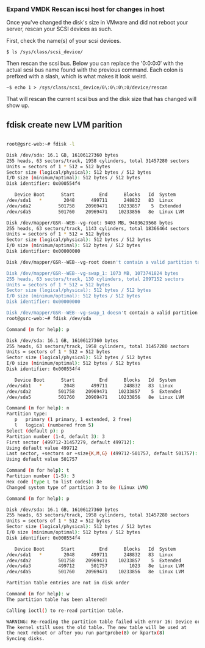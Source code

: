 ### Expand VMDK Rescan iscsi host for changes in host
Once you've changed the disk's size in VMware and did not reboot your server, rescan your SCSI devices as such.

First, check the name(s) of your scsi devices.

`$ ls /sys/class/scsi_device/`

Then rescan the scsi bus. Below you can replace the '0\:0\:0\:0′ with the actual scsi bus name found with the previous
command. Each colon is prefixed with a slash, which is what makes it look weird.

`~$ echo 1 > /sys/class/scsi_device/0\:0\:0\:0/device/rescan`

That will rescan the current scsi bus and the disk size that has changed will show up.

## fdisk create new LVM parition 

```bash

root@gsrc-web:~# fdisk -l

Disk /dev/sda: 16.1 GB, 16106127360 bytes
255 heads, 63 sectors/track, 1958 cylinders, total 31457280 sectors
Units = sectors of 1 * 512 = 512 bytes
Sector size (logical/physical): 512 bytes / 512 bytes
I/O size (minimum/optimal): 512 bytes / 512 bytes
Disk identifier: 0x000554f4

   Device Boot      Start         End      Blocks   Id  System
/dev/sda1   *        2048      499711      248832   83  Linux
/dev/sda2          501758    20969471    10233857    5  Extended
/dev/sda5          501760    20969471    10233856   8e  Linux LVM

Disk /dev/mapper/GSR--WEB--vg-root: 9403 MB, 9403629568 bytes
255 heads, 63 sectors/track, 1143 cylinders, total 18366464 sectors
Units = sectors of 1 * 512 = 512 bytes
Sector size (logical/physical): 512 bytes / 512 bytes
I/O size (minimum/optimal): 512 bytes / 512 bytes
Disk identifier: 0x00000000

Disk /dev/mapper/GSR--WEB--vg-root doesn't contain a valid partition table

Disk /dev/mapper/GSR--WEB--vg-swap_1: 1073 MB, 1073741824 bytes
255 heads, 63 sectors/track, 130 cylinders, total 2097152 sectors
Units = sectors of 1 * 512 = 512 bytes
Sector size (logical/physical): 512 bytes / 512 bytes
I/O size (minimum/optimal): 512 bytes / 512 bytes
Disk identifier: 0x00000000

Disk /dev/mapper/GSR--WEB--vg-swap_1 doesn't contain a valid partition table
root@gsrc-web:~# fdisk /dev/sda

Command (m for help): p

Disk /dev/sda: 16.1 GB, 16106127360 bytes
255 heads, 63 sectors/track, 1958 cylinders, total 31457280 sectors
Units = sectors of 1 * 512 = 512 bytes
Sector size (logical/physical): 512 bytes / 512 bytes
I/O size (minimum/optimal): 512 bytes / 512 bytes
Disk identifier: 0x000554f4

   Device Boot      Start         End      Blocks   Id  System
/dev/sda1   *        2048      499711      248832   83  Linux
/dev/sda2          501758    20969471    10233857    5  Extended
/dev/sda5          501760    20969471    10233856   8e  Linux LVM

Command (m for help): n
Partition type:
   p   primary (1 primary, 1 extended, 2 free)
   l   logical (numbered from 5)
Select (default p): p
Partition number (1-4, default 3): 3
First sector (499712-31457279, default 499712):
Using default value 499712
Last sector, +sectors or +size{K,M,G} (499712-501757, default 501757):
Using default value 501757

Command (m for help): t
Partition number (1-5): 3
Hex code (type L to list codes): 8e
Changed system type of partition 3 to 8e (Linux LVM)

Command (m for help): p

Disk /dev/sda: 16.1 GB, 16106127360 bytes
255 heads, 63 sectors/track, 1958 cylinders, total 31457280 sectors
Units = sectors of 1 * 512 = 512 bytes
Sector size (logical/physical): 512 bytes / 512 bytes
I/O size (minimum/optimal): 512 bytes / 512 bytes
Disk identifier: 0x000554f4

   Device Boot      Start         End      Blocks   Id  System
/dev/sda1   *        2048      499711      248832   83  Linux
/dev/sda2          501758    20969471    10233857    5  Extended
/dev/sda3          499712      501757        1023   8e  Linux LVM
/dev/sda5          501760    20969471    10233856   8e  Linux LVM

Partition table entries are not in disk order

Command (m for help): w
The partition table has been altered!

Calling ioctl() to re-read partition table.

WARNING: Re-reading the partition table failed with error 16: Device or resource busy.
The kernel still uses the old table. The new table will be used at
the next reboot or after you run partprobe(8) or kpartx(8)
Syncing disks.


```
